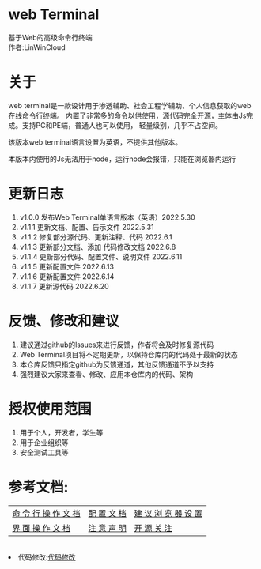 # web Terminal
基于Web的高级命令行终端
<br />
作者:LinWinCloud

# 关于
web terminal是一款设计用于渗透辅助、社会工程学辅助、个人信息获取的web在线命令行终端。
内置了非常多的命令以供使用，源代码完全开源，主体由Js完成。支持PC和PE端，普通人也可以使用，
轻量级别，几乎不占空间。

该版本web terminal语言设置为英语，不提供其他版本。

本版本内使用的Js无法用于node，运行node会报错，只能在浏览器内运行

# 更新日志
1. v1.0.0 发布Web Terminal单语言版本（英语）2022.5.30
2. v1.1.1 更新文档、配置、告示文件 2022.5.31
3. v1.1.2 修复部分源代码、更新注释、代码 2022.6.1
4. v1.1.3 更新部分文档、添加 代码修改文档 2022.6.8
5. v1.1.4 更新部分代码、配置文件、说明文件 2022.6.11
6. v1.1.5 更新配置文件 2022.6.13
7. v1.1.6 更新配置文件 2022.6.14
8. v1.1.7 更新源代码 2022.6.20

# 反馈、修改和建议
1. 建议通过github的lssues来进行反馈，作者将会及时修复源代码
2. Web Terminal项目将不定期更新，以保持仓库内的代码处于最新的状态
3. 本仓库反馈只指定github为反馈通道，其他反馈通道不予以支持
4. 强烈建议大家来查看、修改、应用本仓库内的代码、架构

# 授权使用范围
1. 用于个人，开发者，学生等
2. 用于企业组织等
3. 安全测试工具等

# 参考文档:
<table>
  <td>
    <a href='https://github.com/LinWin-Cloud/Web_Terminal/blob/main/Document.md'>命 令 行 操 作 文 档</a>
  </td>
  <td>
    <a href='https://github.com/LinWin-Cloud/Web_Terminal/blob/main/view_document.md'>配 置 文 档</a>
  </td>
  <td>
    <a href='https://github.com/LinWin-Cloud/Web_Terminal/blob/main/view_document.md'>建 议 浏 览 器 设 置</a>
  </td>
    <tr>
      <td>
          <a href='https://github.com/LinWin-Cloud/Web_Terminal/blob/main/view_document.md'>界 面 操 作 文 档</a>
      </td>
      <td>
          <a href='https://github.com/LinWin-Cloud/Web_Terminal/blob/main/attantion_document.md'>注 意 声 明</a>
      </td>
      <td>
          <a href='https://github.com/LinWin-Cloud/Web_Terminal/blob/main/open_resource_document.md'>开 源 关 注</a>
      </td>
  </tr>
</table>
<table>
</table>
<li>代码修改:<a href='https://github.com/LinWin-Cloud/Web_Terminal/blob/main/code_document.md'>代码修改</a></li>

